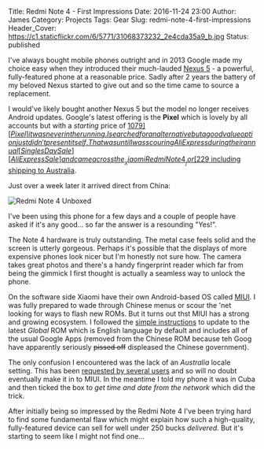 Title: Redmi Note 4 - First Impressions 
Date: 2016-11-24 23:00
Author: James 
Category: Projects
Tags: Gear 
Slug: redmi-note-4-first-impressions
Header_Cover: https://c1.staticflickr.com/6/5771/31068373232_2e4cda35a9_b.jpg
Status: published

I've always bought mobile phones outright and in 2013 Google made my choice easy when they introduced their much-lauded [Nexus 5][Nexus 5] - a powerful, fully-featured phone at a reasonable price. Sadly after 2 years the battery of my beloved Nexus started to give out and so the time came to source a replacement.

I would've likely bought another Nexus 5 but the model no longer receives Android updates. Google's latest offering is the __Pixel__ which is lovely by all accounts but with a *starting* price of [$1079][Pixel] it was never in the running. I searched for an alternative but a good value option just didn't present itself. That was until I was scouring AliExpress during their annual [Singles Day Sale][AliExpress Sale] and came across the __Xiaomi Redmi Note 4__ for [$229 including shipping to Australia][Redmi Note 4].

Just over a week later it arrived direct from China:

![Redmi Note 4 Unboxed][Redmi Note 4 Unboxed]

I've been using this phone for a few days and a couple of people have asked if it's any good... so far the answer is a resounding "Yes!".

<!-- PELICAN_END_SUMMARY -->

The Note 4 hardware is truly outstanding. The metal case feels solid and the screen is utterly gorgeous. Perhaps it's possible that the displays of more expensive phones look nicer but I'm honestly not sure how. The camera takes great photos and there's a handy fingerprint reader which far from being the gimmick I first thought is actually a seamless way to unlock the phone.

On the software side Xiaomi have their own Android-based OS called [MIUI][MIUI]. I was fully prepared to wade through Chinese menus or scour the 'net looking for ways to flash new ROMs. But it turns out thst MIUI has a strong and growing ecosystem. I followed the [simple instructions][Firmware] to update to the latest *Global* ROM which is English language by default and includes all of the usual Google Apps (removed from the Chinese ROM because teh Goog have apparently seriously ~~pissed off~~ displeased the Chinese government).

The only confusion I encountered was the lack of an *Australia* locale setting. This has been [requested by several users][Australia locale] and so will no doubt eventually make it in to MIUI. In the meantime I told my phone it was in Cuba and then ticked the box to *get time and date from the network* which did the trick.

After initially being so impressed by the Redmi Note 4 I've been trying hard to find some fundamental flaw which might explain how such a high-quality, fully-featured device can sell for well under 250 bucks *delivered*. But it's starting to seem like I might not find one...

[Nexus 5]:https://en.wikipedia.org/wiki/Nexus_5
[AliExpress Sale]:http://www.news.com.au/finance/business/retail/inside-the-worlds-biggest-shopping-event/news-story/ddf8e2794db542d33018002747ac70ae
[Redmi Note 4]:https://www.aliexpress.com/item/Original-Xiaomi-Redmi-Note-4-Special-Edition-3GB-RAM-32GB-ROM-MTK-Helio-X20-Deca-Core/32764490434.html
[Redmi Note 4 Unboxed]:https://c1.staticflickr.com/6/5771/31068373232_2e4cda35a9_b.jpg
[MIUI]:https://en.wikipedia.org/wiki/MIUI
[Firmware]:http://en.miui.com/download-309.html
[Pixel]:https://store.google.com/config/pixel_phone
[Australia Locale]:http://en.miui.com/search.php?mod=forum&searchid=5589&orderby=lastpost&ascdesc=desc&searchsubmit=yes&kw=australia+locale&month=
[Unlock]:http://en.miui.com/unlock/
